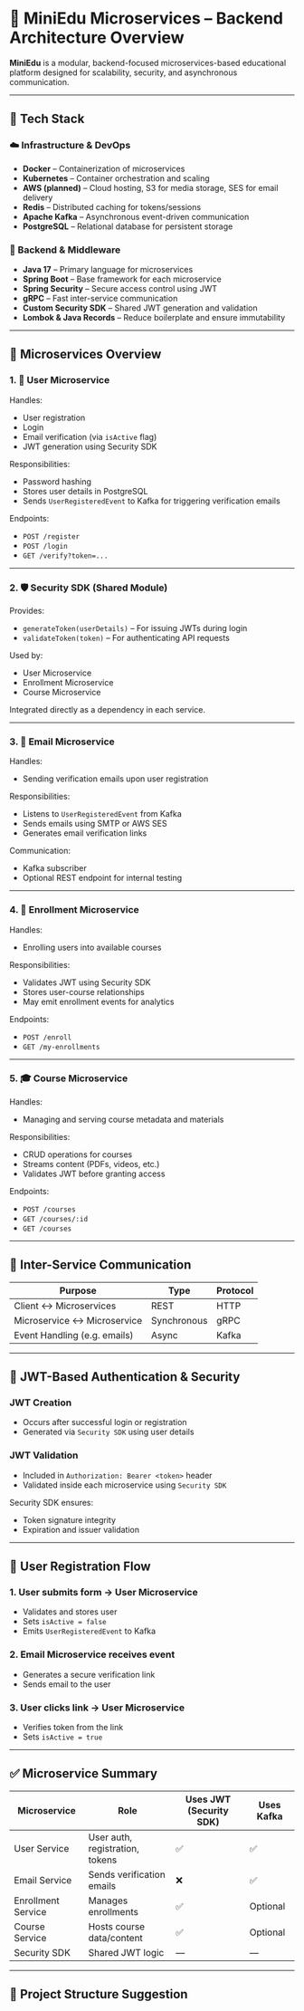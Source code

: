 # 📘 MiniEdu Microservices – Backend Architecture Overview

**MiniEdu** is a modular, backend-focused microservices-based educational platform designed for scalability, security, and asynchronous communication.

---

## 🧰 Tech Stack

### ☁️ Infrastructure & DevOps
- **Docker** – Containerization of microservices
- **Kubernetes** – Container orchestration and scaling
- **AWS (planned)** – Cloud hosting, S3 for media storage, SES for email delivery
- **Redis** – Distributed caching for tokens/sessions
- **Apache Kafka** – Asynchronous event-driven communication
- **PostgreSQL** – Relational database for persistent storage

### 🔧 Backend & Middleware
- **Java 17** – Primary language for microservices
- **Spring Boot** – Base framework for each microservice
- **Spring Security** – Secure access control using JWT
- **gRPC** – Fast inter-service communication
- **Custom Security SDK** – Shared JWT generation and validation
- **Lombok & Java Records** – Reduce boilerplate and ensure immutability

---

## 🧩 Microservices Overview

### 1. 🔐 User Microservice

Handles:
- User registration
- Login
- Email verification (via `isActive` flag)
- JWT generation using Security SDK

Responsibilities:
- Password hashing
- Stores user details in PostgreSQL
- Sends `UserRegisteredEvent` to Kafka for triggering verification emails

Endpoints:
- `POST /register`
- `POST /login`
- `GET /verify?token=...`

---

### 2. 🛡️ Security SDK (Shared Module)

Provides:
- `generateToken(userDetails)` – For issuing JWTs during login
- `validateToken(token)` – For authenticating API requests

Used by:
- User Microservice
- Enrollment Microservice
- Course Microservice

Integrated directly as a dependency in each service.

---

### 3. 📧 Email Microservice

Handles:
- Sending verification emails upon user registration

Responsibilities:
- Listens to `UserRegisteredEvent` from Kafka
- Sends emails using SMTP or AWS SES
- Generates email verification links

Communication:
- Kafka subscriber
- Optional REST endpoint for internal testing

---

### 4. 📝 Enrollment Microservice

Handles:
- Enrolling users into available courses

Responsibilities:
- Validates JWT using Security SDK
- Stores user-course relationships
- May emit enrollment events for analytics

Endpoints:
- `POST /enroll`
- `GET /my-enrollments`

---

### 5. 🎓 Course Microservice

Handles:
- Managing and serving course metadata and materials

Responsibilities:
- CRUD operations for courses
- Streams content (PDFs, videos, etc.)
- Validates JWT before granting access

Endpoints:
- `POST /courses`
- `GET /courses/:id`
- `GET /courses`

---

## 🔁 Inter-Service Communication

| Purpose                        | Type        | Protocol     |
|--------------------------------|-------------|--------------|
| Client ↔ Microservices         | REST        | HTTP         |
| Microservice ↔ Microservice    | Synchronous | gRPC         |
| Event Handling (e.g. emails)   | Async       | Kafka        |

---

## 🔐 JWT-Based Authentication & Security

### JWT Creation
- Occurs after successful login or registration
- Generated via `Security SDK` using user details

### JWT Validation
- Included in `Authorization: Bearer <token>` header
- Validated inside each microservice using `Security SDK`

Security SDK ensures:
- Token signature integrity
- Expiration and issuer validation

---

## 🔄 User Registration Flow

### 1. User submits form → User Microservice
- Validates and stores user
- Sets `isActive = false`
- Emits `UserRegisteredEvent` to Kafka

### 2. Email Microservice receives event
- Generates a secure verification link
- Sends email to the user

### 3. User clicks link → User Microservice
- Verifies token from the link
- Sets `isActive = true`

---

## ✅ Microservice Summary

| Microservice         | Role                             | Uses JWT (Security SDK) | Uses Kafka |
|----------------------|----------------------------------|--------------------------|------------|
| User Service         | User auth, registration, tokens  | ✅                       | ✅         |
| Email Service        | Sends verification emails        | ❌                       | ✅         |
| Enrollment Service   | Manages enrollments              | ✅                       | Optional   |
| Course Service       | Hosts course data/content        | ✅                       | Optional   |
| Security SDK         | Shared JWT logic                 | —                        | —          |

---

## 📁 Project Structure Suggestion



